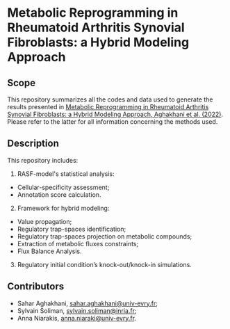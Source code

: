 # Metabolic Reprogramming in Rheumatoid Arthritis Synovial Fibroblasts: a Hybrid Modeling Approach

## Scope

This repository summarizes all the codes and data used to generate the results presented in [Metabolic Reprogramming in Rheumatoid Arthritis Synovial Fibroblasts: a Hybrid Modeling Approach, Aghakhani et al. (2022)](https://doi.org/10.1101/2022.07.20.500752). 
Please refer to the latter for all information concerning the methods used.


## Description

This repository includes:

1.  RASF-model's statistical analysis:

- Cellular-specificity assessment;
- Annotation score calculation.

2. Framework for hybrid modeling:

- Value propagation;
- Regulatory trap-spaces identification;
- Regulatory trap-spaces projection on metabolic compounds;
- Extraction of metabolic fluxes constraints;
- Flux Balance Analysis.

3. Regulatory initial condition’s knock-out/knock-in simulations. 

## Contributors

- Sahar Aghakhani, [sahar.aghakhani@univ-evry.fr](sahar.aghakhani@univ-evry.fr);
- Sylvain Soliman, [sylvain.soliman@inria.fr](sylvain.soliman@inria.fr);
- Anna Niarakis, [anna.niaraki@univ-evry.fr](anna.niaraki@univ-evry.fr).
